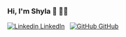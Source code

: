 ### Hi, I'm Shyla 👋 👩‍💻

[![Linkedin](https://i.stack.imgur.com/gVE0j.png) LinkedIn](https://www.linkedin.com/in/shyla-pathiyal/)
&nbsp;
[![GitHub](https://i.stack.imgur.com/tskMh.png) GitHub](https://github.com/spathiyal)



<!--
**spathiyal/spathiyal** is a ✨ _special_ ✨ repository because its `README.md` (this file) appears on your GitHub profile.

Here are some ideas to get you started:

- 🔭 I’m currently working on ...
- 🌱 I’m currently learning ...
- 👯 I’m looking to collaborate on ...
- 🤔 I’m looking for help with ...
- 💬 Ask me about ...
- 📫 How to reach me: ...
- 😄 Pronouns: ...
- ⚡ Fun fact: ...
-->
